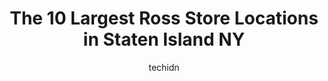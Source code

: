 ---
layout: ampstory
image: https://i0.wp.com/www.depkes.org/wp-content/uploads/2023/06/ross-0-in-staten-island-ny-1685967221.jpeg?resize=640,853
author: techidn
featured: false
description: Discover the impressive array of Ross options in Staten Island NY, where you can find 10 of the largest Ross establishments in the area. From renowned classics to hidden gems, Staten Island 
title: The 10 Largest Ross Store Locations in Staten Island NY
cover:
   title: The 10 Largest Ross Store Locations in Staten Island NY
   subtitle: Rickpate
   background: https://www.depkes.org/wp-content/uploads/2023/06/ross-0-in-staten-island-ny-1685967221.jpeg

pages: 
 - layout: thirds
   top: <h1>#1 Ross Dress for Less</h1>
   bottom: "<p>I always find great little surprises here. Nice variety of home and housewares. The store is usually pretty clean and the prices are fantastic.  I definitely recommend th</p>"
   background: https://www.depkes.org/wp-content/uploads/2023/06/ross-1-in-staten-island-ny-1685967221.jpeg
   backgroundblur: true
 - layout: thirds
   top: <h1>#2 Ross Dress for Less</h1>
   bottom: "<p>3371 US-1, Lawrenceville, NJ 08648, United States</p>"
   background: https://www.depkes.org/wp-content/uploads/2023/06/ross-2-in-staten-island-ny-1685967222.jpeg
   cta:
      link: https://www.depkes.org/blog/the-10-largest-ross-store-locations-in-staten-island-ny/
      text: The 10 Largest Ross Store Locations in Staten Island NY
 - layout: thirds
   top: <h1>#3 Ross Dress for Less</h1>
   bottom: "<p>177 Levittown Pkwy, Levittown, PA 19055, United States</p>"
   background: https://www.depkes.org/wp-content/uploads/2023/06/ross-3-in-staten-island-ny-1685967222.jpeg
   cta:
      link: https://www.depkes.org/blog/the-10-largest-ross-store-locations-in-staten-island-ny/
      text: The 10 Largest Ross Store Locations in Staten Island NY
 - layout: thirds
   top: <h1>#4 Ross Dress for Less</h1>
   bottom: "<p>141 US-130, Cinnaminson, NJ 08077, United States</p>"
   background: https://images.unsplash.com/photo-1615749413727-825b59a857b5?ixlib=rb-4.0.3&ixid=MnwxMjA3fDB8MHxwaG90by1wYWdlfHx8fGVufDB8fHx8&auto=format&fit=crop&w=640&h=853&q=80
   cta:
      link: https://www.depkes.org/blog/the-10-largest-ross-store-locations-in-staten-island-ny/
      text: The 10 Largest Ross Store Locations in Staten Island NY
 - layout: thirds
   top: <h1>#5 T.J. Maxx</h1>
   bottom: "<p>2530 Hylan Blvd, Staten Island, NY 10306, United States</p>"
   background: https://images.unsplash.com/photo-1527066579998-dbbae57f45ce?ixlib=rb-4.0.3&ixid=MnwxMjA3fDB8MHxwaG90by1wYWdlfHx8fGVufDB8fHx8&auto=format&fit=crop&w=640&h=853&q=80
   cta:
      link: https://www.depkes.org/blog/the-10-largest-ross-store-locations-in-staten-island-ny/
      text: The 10 Largest Ross Store Locations in Staten Island NY
 - layout: thirds
   top: <h1>#6 Ross Dress for Less</h1>
   bottom: "<p>1170 Nixon Dr, Mt Laurel Township, NJ 08054, United States</p>"
   background: https://images.unsplash.com/photo-1561679660-d00ee1e0dc8e?ixlib=rb-4.0.3&ixid=MnwxMjA3fDB8MHxwaG90by1wYWdlfHx8fGVufDB8fHx8&auto=format&fit=crop&w=640&h=853&q=80
   cta:
      link: https://www.depkes.org/blog/the-10-largest-ross-store-locations-in-staten-island-ny/
      text: The 10 Largest Ross Store Locations in Staten Island NY
 - layout: thirds
   top: <h1>#7 Ross Dress for Less</h1>
   bottom: "<p>911 Old York Rd, Jenkintown, PA 19046, United States</p>"
   background: https://images.unsplash.com/photo-1547366785-564103df7e13?ixlib=rb-4.0.3&ixid=MnwxMjA3fDB8MHxwaG90by1wYWdlfHx8fGVufDB8fHx8&auto=format&fit=crop&w=640&h=853&q=80
   cta:
      link: https://www.depkes.org/blog/the-10-largest-ross-store-locations-in-staten-island-ny/
      text: The 10 Largest Ross Store Locations in Staten Island NY
 - layout: thirds
   middle: Continue reading...
   background: https://images.unsplash.com/photo-1549241520-425e3dfc01cb?ixlib=rb-4.0.3&ixid=MnwxMjA3fDB8MHxwaG90by1wYWdlfHx8fGVufDB8fHx8&auto=format&fit=crop&w=640&h=853&q=80
   cta:
      link: https://www.depkes.org/blog/the-10-largest-ross-store-locations-in-staten-island-ny/
      text: The 10 Largest Ross Store Locations in Staten Island NY
      
---